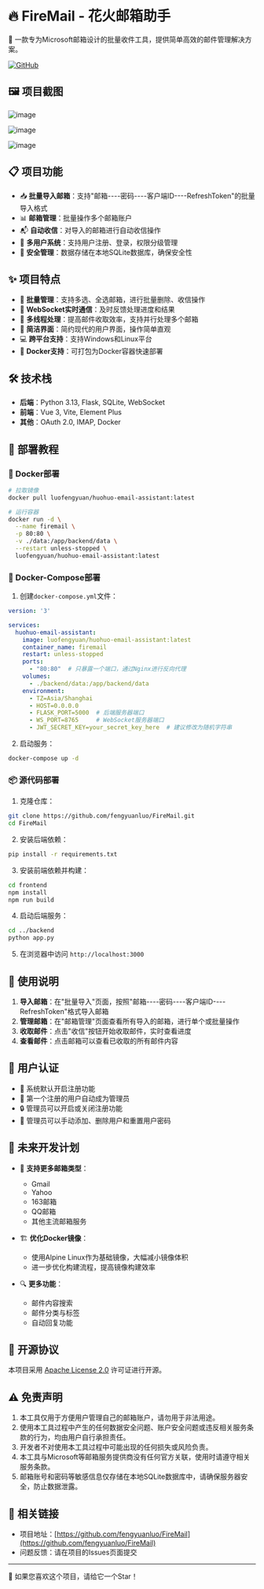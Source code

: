 # 🔥 FireMail - 花火邮箱助手

🌟 一款专为Microsoft邮箱设计的批量收件工具，提供简单高效的邮件管理解决方案。

[![GitHub](https://img.shields.io/github/license/fengyuanluo/FireMail)](https://github.com/fengyuanluo/FireMail)

## 🖼️ 项目截图

![image](https://git.adust.f5.si/gh/fengyuanluo/tuchuang@main/20250405191319.png)

![image](https://git.adust.f5.si/gh/fengyuanluo/tuchuang@main/20250405191341.png)

![image](https://git.adust.f5.si/gh/fengyuanluo/tuchuang@main/20250405191357.png)

## 📋 项目功能

- 📥 **批量导入邮箱**：支持"邮箱----密码----客户端ID----RefreshToken"的批量导入格式
- 📊 **邮箱管理**：批量操作多个邮箱账户
- 📬 **自动收信**：对导入的邮箱进行自动收信操作
- 👥 **多用户系统**：支持用户注册、登录，权限分级管理
- 🔐 **安全管理**：数据存储在本地SQLite数据库，确保安全性

## ✨ 项目特点

- 🚀 **批量管理**：支持多选、全选邮箱，进行批量删除、收信操作
- 🔄 **WebSocket实时通信**：及时反馈处理进度和结果
- 🧵 **多线程处理**：提高邮件收取效率，支持并行处理多个邮箱
- 🎨 **简洁界面**：简约现代的用户界面，操作简单直观
- 💻 **跨平台支持**：支持Windows和Linux平台
- 🔧 **Docker支持**：可打包为Docker容器快速部署

## 🛠️ 技术栈

- **后端**：Python 3.13, Flask, SQLite, WebSocket
- **前端**：Vue 3, Vite, Element Plus
- **其他**：OAuth 2.0, IMAP, Docker

## 🚀 部署教程

### 🐳 Docker部署

```bash
# 拉取镜像
docker pull luofengyuan/huohuo-email-assistant:latest

# 运行容器
docker run -d \
  --name firemail \
  -p 80:80 \
  -v ./data:/app/backend/data \
  --restart unless-stopped \
  luofengyuan/huohuo-email-assistant:latest
```

### 🐙 Docker-Compose部署

1. 创建`docker-compose.yml`文件：

```yaml
version: '3'

services:
  huohuo-email-assistant:
    image: luofengyuan/huohuo-email-assistant:latest
    container_name: firemail
    restart: unless-stopped
    ports:
      - "80:80"  # 只暴露一个端口，通过Nginx进行反向代理
    volumes:
      - ./backend/data:/app/backend/data
    environment:
      - TZ=Asia/Shanghai
      - HOST=0.0.0.0
      - FLASK_PORT=5000  # 后端服务器端口
      - WS_PORT=8765     # WebSocket服务器端口
      - JWT_SECRET_KEY=your_secret_key_here  # 建议修改为随机字符串
```

2. 启动服务：

```bash
docker-compose up -d
```

### 📦 源代码部署

1. 克隆仓库：
```bash
git clone https://github.com/fengyuanluo/FireMail.git
cd FireMail
```

2. 安装后端依赖：
```bash
pip install -r requirements.txt
```

3. 安装前端依赖并构建：
```bash
cd frontend
npm install
npm run build
```

4. 启动后端服务：
```bash
cd ../backend
python app.py
```

5. 在浏览器中访问 `http://localhost:3000`

## 📝 使用说明

1. **导入邮箱**：在"批量导入"页面，按照"邮箱----密码----客户端ID----RefreshToken"格式导入邮箱
2. **管理邮箱**：在"邮箱管理"页面查看所有导入的邮箱，进行单个或批量操作
3. **收取邮件**：点击"收信"按钮开始收取邮件，实时查看进度
4. **查看邮件**：点击邮箱可以查看已收取的所有邮件内容

## 👤 用户认证

- 🔐 系统默认开启注册功能
- 👑 第一个注册的用户自动成为管理员
- 🔒 管理员可以开启或关闭注册功能
- 👥 管理员可以手动添加、删除用户和重置用户密码

## 🔮 未来开发计划

- 📧 **支持更多邮箱类型**：
  - Gmail
  - Yahoo
  - 163邮箱
  - QQ邮箱
  - 其他主流邮箱服务

- 🏗️ **优化Docker镜像**：
  - 使用Alpine Linux作为基础镜像，大幅减小镜像体积
  - 进一步优化构建流程，提高镜像构建效率

- 🔍 **更多功能**：
  - 邮件内容搜索
  - 邮件分类与标签
  - 自动回复功能

## 📄 开源协议

本项目采用 [Apache License 2.0](https://www.apache.org/licenses/LICENSE-2.0) 许可证进行开源。

## ⚠️ 免责声明

1. 本工具仅用于方便用户管理自己的邮箱账户，请勿用于非法用途。
2. 使用本工具过程中产生的任何数据安全问题、账户安全问题或违反相关服务条款的行为，均由用户自行承担责任。
3. 开发者不对使用本工具过程中可能出现的任何损失或风险负责。
4. 本工具与Microsoft等邮箱服务提供商没有任何官方关联，使用时请遵守相关服务条款。
5. 邮箱账号和密码等敏感信息仅存储在本地SQLite数据库中，请确保服务器安全，防止数据泄露。

## 🔗 相关链接

- 项目地址：[https://github.com/fengyuanluo/FireMail](https://github.com/fengyuanluo/FireMail)
- 问题反馈：请在项目的Issues页面提交

---

💖 如果您喜欢这个项目，请给它一个Star！ 
